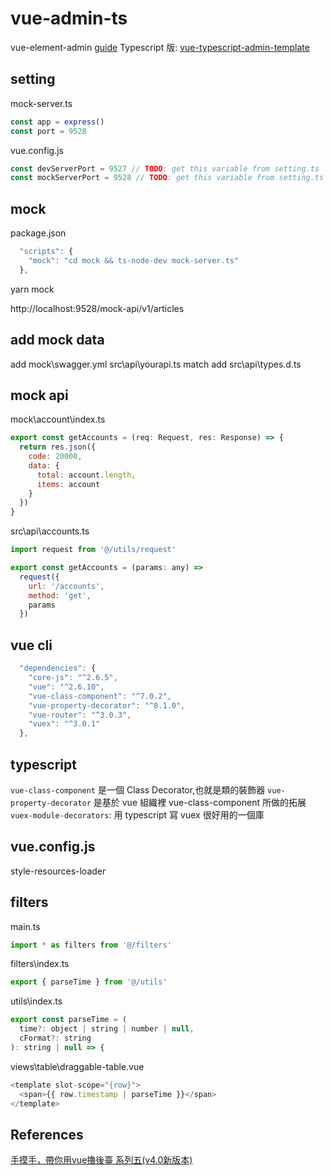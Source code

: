 # vue-admin-ts

vue-element-admin [guide](https://panjiachen.github.io/vue-element-admin-site/zh/guide/)
Typescript 版: [vue-typescript-admin-template](https://github.com/Armour/vue-typescript-admin-template)

## setting

mock-server.ts

```js
const app = express()
const port = 9528
```

vue.config.js

```js
const devServerPort = 9527 // TODO: get this variable from setting.ts
const mockServerPort = 9528 // TODO: get this variable from setting.ts
```

## mock

package.json

```js
  "scripts": {
    "mock": "cd mock && ts-node-dev mock-server.ts"
  },
```

yarn mock

http://localhost:9528/mock-api/v1/articles

## add mock data

add mock\swagger.yml   src\api\yourapi.ts match
add src\api\types.d.ts

## mock api

mock\account\index.ts

```js
export const getAccounts = (req: Request, res: Response) => {
  return res.json({
    code: 20000,
    data: {
      total: account.length,
      items: account
    }
  })
}
```

src\api\accounts.ts

```js
import request from '@/utils/request'

export const getAccounts = (params: any) =>
  request({
    url: '/accounts',
    method: 'get',
    params
  })
```

## vue cli

```js
  "dependencies": {
    "core-js": "^2.6.5",
    "vue": "^2.6.10",
    "vue-class-component": "^7.0.2",
    "vue-property-decorator": "^8.1.0",
    "vue-router": "^3.0.3",
    "vuex": "^3.0.1"
  },
```

## typescript

`vue-class-component` 是一個 Class Decorator,也就是類的裝飾器
`vue-property-decorator` 是基於 vue 組織裡 vue-class-component 所做的拓展
`vuex-module-decorators`: 用 typescript 寫 vuex 很好用的一個庫

## vue.config.js

style-resources-loader

## filters

main.ts

```js
import * as filters from '@/filters'
```

filters\index.ts

```js
export { parseTime } from '@/utils'
```

utils\index.ts

```js
export const parseTime = (
  time?: object | string | number | null,
  cFormat?: string
): string | null => {
```

views\table\draggable-table.vue

```js
<template slot-scope="{row}">
  <span>{{ row.timestamp | parseTime }}</span>
</template>
```

## References

[手摸手，帶你用vue擼後臺 系列五(v4.0新版本)](https://www.mdeditor.tw/pl/23F5/zh-tw)